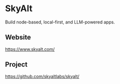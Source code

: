 # SkyAlt
Build node-based, local-first, and LLM-powered apps.

## Website
https://www.skyalt.com/

## Project
https://github.com/skyaltlabs/skyalt/

